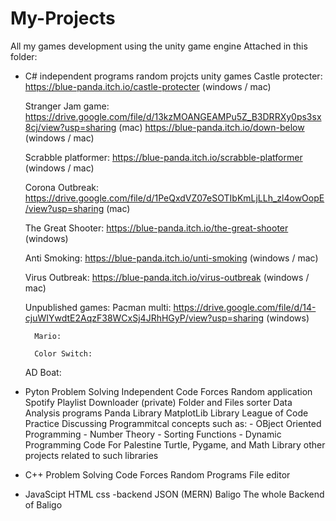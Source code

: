 # My-Projects
All my games development using the unity game engine
Attached in this folder:
- C# 
  independent programs 
  random projcts 
  unity games
    Castle protecter:
        https://blue-panda.itch.io/castle-protecter (windows / mac)

    Stranger Jam game:
        https://drive.google.com/file/d/13kzMOANGEAMPu5Z_B3DRRXy0ps3sx8cj/view?usp=sharing (mac)
        https://blue-panda.itch.io/down-below (windows / mac)

    Scrabble platformer:
        https://blue-panda.itch.io/scrabble-platformer (windows / mac)

    Corona Outbreak:
        https://drive.google.com/file/d/1PeQxdVZ07eSOTIbKmLjLLh_zl4owOopE/view?usp=sharing (mac)

    The Great Shooter:
        https://blue-panda.itch.io/the-great-shooter (windows)

    Anti Smoking: 
        https://blue-panda.itch.io/unti-smoking (windows / mac)

    Virus Outbreak:
        https://blue-panda.itch.io/virus-outbreak (windows / mac)

    Unpublished games:
        Pacman multi:
            https://drive.google.com/file/d/14-cjuWIYwdtE2AqzF38WCxSj4JRhHGyP/view?usp=sharing (windows)

        Mario:

        Color Switch:

    AD Boat:
    
    
- Pyton 
  Problem Solving 
    Independent Code Forces
  Random application 
    Spotify Playlist Downloader (private)
    Folder and Files sorter
  Data Analysis programs
    Panda Library 
    MatplotLib Library
  League of Code Practice
    Discussing Programmitcal concepts such as:
      - OBject Oriented Programming 
      - Number Theory
      - Sorting Functions 
      - Dynamic Programming
  Code For Palestine 
    Turtle, Pygame, and Math Library 
    other projects related to such libraries 
 
 - C++
  Problem Solving 
    Code Forces
  Random Programs
    File editor

- JavaScipt HTML css -backend JSON (MERN)
  Baligo 
    The whole Backend of Baligo
    
    
